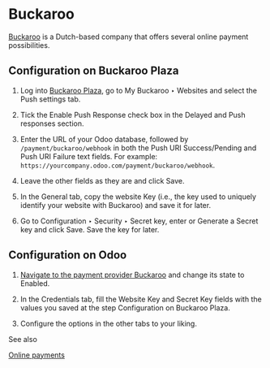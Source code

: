 # Buckaroo

[Buckaroo](https://www.buckaroo.eu/) is a Dutch-based company that offers
several online payment possibilities.

## Configuration on Buckaroo Plaza

  1. Log into [Buckaroo Plaza](https://plaza.buckaroo.nl), go to My Buckaroo ‣ Websites and select the Push settings tab.

  2. Tick the Enable Push Response check box in the Delayed and Push responses section.

  3. Enter the URL of your Odoo database, followed by `/payment/buckaroo/webhook` in both the Push URI Success/Pending and Push URI Failure text fields. For example: `https://yourcompany.odoo.com/payment/buckaroo/webhook`.

  4. Leave the other fields as they are and click Save.

  5. In the General tab, copy the website Key (i.e., the key used to uniquely identify your website with Buckaroo) and save it for later.

  6. Go to Configuration ‣ Security ‣ Secret key, enter or Generate a Secret key and click Save. Save the key for later.

## Configuration on Odoo

  1. [Navigate to the payment provider Buckaroo](../payment_providers.html#payment-providers-add-new) and change its state to Enabled.

  2. In the Credentials tab, fill the Website Key and Secret Key fields with the values you saved at the step Configuration on Buckaroo Plaza.

  3. Configure the options in the other tabs to your liking.

See also

[Online payments](../payment_providers.html)

